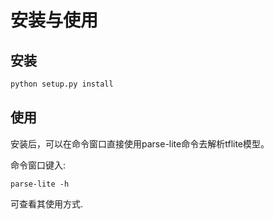 #  安装与使用
## 安装
```cmd
python setup.py install
```

## 使用
安装后，可以在命令窗口直接使用parse-lite命令去解析tflite模型。

命令窗口键入:
```
parse-lite -h 
```
可查看其使用方式.




